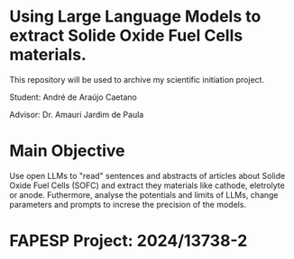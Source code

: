 # Using Large Language Models to extract Solide Oxide Fuel Cells materials.

This repository will be used to archive my scientific initiation project.

Student: André de Araújo Caetano

Advisor: Dr. Amauri Jardim de Paula

# Main Objective

Use open LLMs to "read" sentences and abstracts of articles about Solide Oxide Fuel Cells (SOFC) and extract they materials like cathode, eletrolyte or anode. Futhermore, analyse the potentials and limits of LLMs, change parameters and prompts to increse the precision of the models.

# FAPESP Project: 2024/13738-2

